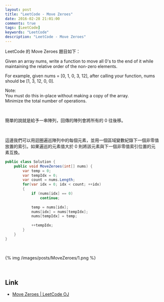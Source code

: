 ```yaml
---
layout: post
title: "LeetCode - Move Zeroes"
date: 2016-02-28 21:01:00
comments: true
tags: [LeetCode]
keywords: "LeetCode"
description: "LeetCode - Move Zeroes"
---
```


LeetCode 的 Move Zeroes 題目如下：  

Given an array nums, write a function to move all 0's to the end of it while maintaining the relative order of the non-zero elements.  

For example, given nums = [0, 1, 0, 3, 12], after calling your function, nums should be [1, 3, 12, 0, 0].  

Note:  
You must do this in-place without making a copy of the array.  
Minimize the total number of operations.  

<!-- More -->

<br/>


簡單的說就是給予一串陣列，回傳的陣列會將所有的 0 往後移。  

<br/>


這邊我們可以用迴圈遍巡陣列中的每個元素，並用一個區域變數紀錄下一個非零值放置的索引。如果遍巡的元素值大於 0 則將該元素與下一個非零值索引位置的元素互換。  

```c#
public class Solution {
    public void MoveZeroes(int[] nums) {
        var temp = 0;
        var tempIdx = 0;
        var count = nums.Length;
        for(var idx = 0; idx < count; ++idx)
        {
            if (nums[idx] == 0)
                continue;
                
            temp = nums[idx];
            nums[idx] = nums[tempIdx];
            nums[tempIdx] = temp;
            
            ++tempIdx;
        }
    }
}
```

<br/>


{% img /images/posts/MoveZeroes/1.png %}

<br/>

Link
----
* [Move Zeroes | LeetCode OJ](https://leetcode.com/problems/move-zeroes/)
